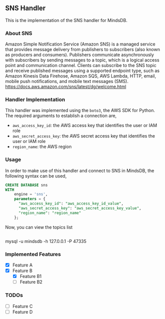 ## SNS Handler

This is the implementation of the SNS handler for MindsDB.

### About SNS

Amazon Simple Notification Service (Amazon SNS) is a managed service that provides message delivery from publishers to subscribers (also known as producers and consumers). Publishers communicate asynchronously with subscribers by sending messages to a topic, which is a logical access point and communication channel. Clients can subscribe to the SNS topic and receive published messages using a supported endpoint type, such as Amazon Kinesis Data Firehose, Amazon SQS, AWS Lambda, HTTP, email, mobile push notifications, and mobile text messages (SMS). <br>
https://docs.aws.amazon.com/sns/latest/dg/welcome.html

### Handler Implementation

This handler was implemented using the `boto3`, the AWS SDK for Python.
The required arguments to establish a connection are,
* `aws_access_key_id`: the AWS access key that identifies the user or IAM role
* `aws_secret_access_key`: the AWS secret access key that identifies the user or IAM role
* `region_name`: the AWS region

### Usage

In order to make use of this handler and connect to SNS in MindsDB, the following syntax can be used,


```sql
CREATE DATABASE sns
WITH
    engine = 'sns',
    parameters = {
      "aws_access_key_id": "aws_access_key_id_value",
      "aws_secret_access_key": "aws_secret_access_key_value",
      "region_name": "region_name"
    };
```
Now, you can view the topics list 
```sql


```


 mysql -u mindsdb -h 127.0.0.1  -P 47335
### Implemented Features
- [x] Feature A
- [x] Feature B
  - [x] Feature B1
  - [ ] Feature B2

### TODOs
- [ ] Feature C
- [ ] Feature D
